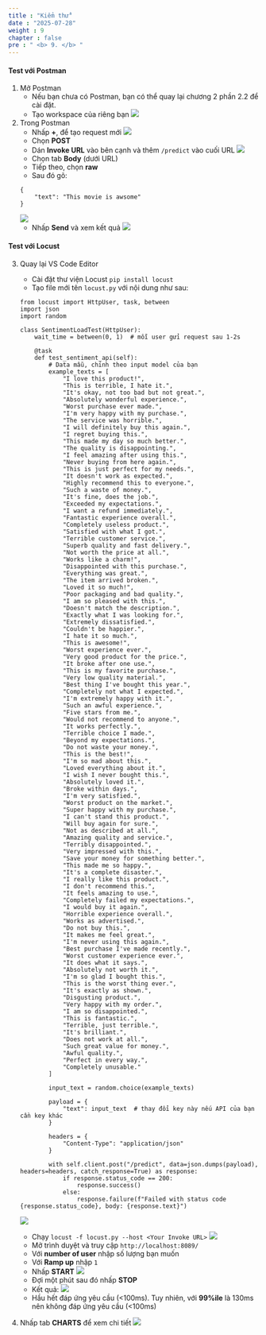 ```yaml
---
title : "Kiểm thử"
date : "2025-07-28" 
weight : 9
chapter : false
pre : " <b> 9. </b> "
---
```


#### Test với Postman
1. Mở Postman
    - Nếu bạn chưa có Postman, bạn có thể quay lại chương 2 phần 2.2 để cài đặt.
    - Tạo workspace của riêng bạn
    ![](/images/9.Testing/1.png)
2. Trong Postman
    - Nhấp **+**, để tạo request mới
    ![](/images/9.Testing/2.png)
    - Chọn **POST**
    - Dán **Invoke URL** vào bên cạnh và thêm `/predict` vào cuối URL
    ![](/images/9.Testing/3.png)
    - Chọn tab **Body** (dưới URL)
    - Tiếp theo, chọn **raw** 
    - Sau đó gõ:
    ```
    {
        "text": "This movie is awsome"
    }
    ```
    ![](/images/9.Testing/4.png)
    - Nhấp **Send** và xem kết quả
    ![](/images/9.Testing/5.png)

#### Test với Locust
3. Quay lại VS Code Editor
    - Cài đặt thư viện Locust `pip install locust`
    - Tạo file mới tên `locust.py` với nội dung như sau:
    ```
    from locust import HttpUser, task, between
    import json
    import random

    class SentimentLoadTest(HttpUser):
        wait_time = between(0, 1)  # mỗi user gửi request sau 1-2s

        @task
        def test_sentiment_api(self):
            # Data mẫu, chỉnh theo input model của bạn
            example_texts = [
                "I love this product!",
                "This is terrible, I hate it.",
                "It's okay, not too bad but not great.",
                "Absolutely wonderful experience.",
                "Worst purchase ever made.",
                "I'm very happy with my purchase.",
                "The service was horrible.",
                "I will definitely buy this again.",
                "I regret buying this.",
                "This made my day so much better.",
                "The quality is disappointing.",
                "I feel amazing after using this.",
                "Never buying from here again.",
                "This is just perfect for my needs.",
                "It doesn't work as expected.",
                "Highly recommend this to everyone.",
                "Such a waste of money.",
                "It's fine, does the job.",
                "Exceeded my expectations.",
                "I want a refund immediately.",
                "Fantastic experience overall.",
                "Completely useless product.",
                "Satisfied with what I got.",
                "Terrible customer service.",
                "Superb quality and fast delivery.",
                "Not worth the price at all.",
                "Works like a charm!",
                "Disappointed with this purchase.",
                "Everything was great.",
                "The item arrived broken.",
                "Loved it so much!",
                "Poor packaging and bad quality.",
                "I am so pleased with this.",
                "Doesn't match the description.",
                "Exactly what I was looking for.",
                "Extremely dissatisfied.",
                "Couldn't be happier.",
                "I hate it so much.",
                "This is awesome!",
                "Worst experience ever.",
                "Very good product for the price.",
                "It broke after one use.",
                "This is my favorite purchase.",
                "Very low quality material.",
                "Best thing I've bought this year.",
                "Completely not what I expected.",
                "I'm extremely happy with it.",
                "Such an awful experience.",
                "Five stars from me.",
                "Would not recommend to anyone.",
                "It works perfectly.",
                "Terrible choice I made.",
                "Beyond my expectations.",
                "Do not waste your money.",
                "This is the best!",
                "I'm so mad about this.",
                "Loved everything about it.",
                "I wish I never bought this.",
                "Absolutely loved it.",
                "Broke within days.",
                "I'm very satisfied.",
                "Worst product on the market.",
                "Super happy with my purchase.",
                "I can't stand this product.",
                "Will buy again for sure.",
                "Not as described at all.",
                "Amazing quality and service.",
                "Terribly disappointed.",
                "Very impressed with this.",
                "Save your money for something better.",
                "This made me so happy.",
                "It's a complete disaster.",
                "I really like this product.",
                "I don't recommend this.",
                "It feels amazing to use.",
                "Completely failed my expectations.",
                "I would buy it again.",
                "Horrible experience overall.",
                "Works as advertised.",
                "Do not buy this.",
                "It makes me feel great.",
                "I'm never using this again.",
                "Best purchase I've made recently.",
                "Worst customer experience ever.",
                "It does what it says.",
                "Absolutely not worth it.",
                "I'm so glad I bought this.",
                "This is the worst thing ever.",
                "It's exactly as shown.",
                "Disgusting product.",
                "Very happy with my order.",
                "I am so disappointed.",
                "This is fantastic.",
                "Terrible, just terrible.",
                "It's brilliant.",
                "Does not work at all.",
                "Such great value for money.",
                "Awful quality.",
                "Perfect in every way.",
                "Completely unusable."
            ]

            input_text = random.choice(example_texts)

            payload = {
                "text": input_text  # thay đổi key này nếu API của bạn cần key khác
            }

            headers = {
                "Content-Type": "application/json"
            }

            with self.client.post("/predict", data=json.dumps(payload), headers=headers, catch_response=True) as response:
                if response.status_code == 200:
                    response.success()
                else:
                    response.failure(f"Failed with status code {response.status_code}, body: {response.text}")
    ```
    ![](/images/9.Testing/6.png)

    - Chạy `locust -f locust.py --host <Your Invoke URL>`
    ![](/images/9.Testing/7.png)
    - Mở trình duyệt và truy cập `http://localhost:8089/`
    - Với **number of user** nhập số lượng bạn muốn
    - Với **Ramp up** nhập `1`
    - Nhấp **START**
    ![](/images/9.Testing/8.png)
    - Đợi một phút sau đó nhấp **STOP**
    - Kết quả:
    ![](/images/9.Testing/9.png)
    - Hầu hết đáp ứng yêu cầu (<100ms). Tuy nhiên, với **99%ile** là 130ms nên không đáp ứng yêu cầu (<100ms)

10. Nhấp tab **CHARTS** để xem chi tiết
    ![](/images/9.Testing/10.png)